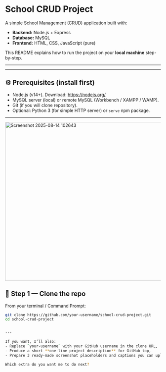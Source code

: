 # School CRUD Project

A simple School Management (CRUD) application built with:
- **Backend:** Node.js + Express
- **Database:** MySQL
- **Frontend:** HTML, CSS, JavaScript (pure)
  
This README explains how to run the project on your **local machine** step-by-step.

---

---

## ⚙️ Prerequisites (install first)
- Node.js (v14+). Download: https://nodejs.org/  
- MySQL server (local) or remote MySQL (Workbench / XAMPP / WAMP).  
- Git (if you will clone repository).  
- Optional: Python 3 (for simple HTTP server) or `serve` npm package.

---
<img width="1907" height="513" alt="Screenshot 2025-08-14 102643" src="https://github.com/user-attachments/assets/38a34803-e4e6-4c3e-a710-f8ddf6254cac" />

## 🔽 Step 1 — Clone the repo
From your terminal / Command Prompt:
```bash
git clone https://github.com/your-username/school-crud-project.git
cd school-crud-project


---

If you want, I’ll also:
- Replace `your-username` with your GitHub username in the clone URL,
- Produce a short **one-line project description** for GitHub top,
- Prepare 3 ready-made screenshot placeholders and captions you can upload.

Which extra do you want me to do next?

